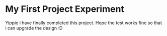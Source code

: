 # My First Project Experiment

Yippie i have finally completed this project. Hope the test works fine so that i can upgrade the design :D
